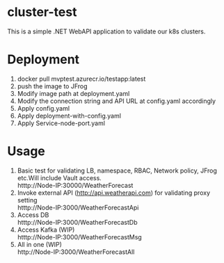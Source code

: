 # cluster-test
This is a simple .NET WebAPI application to validate our k8s clusters.

# Deployment
1. docker pull mvptest.azurecr.io/testapp:latest
2. push the image to JFrog 
3. Modify image path at deployment.yaml
4. Modify the connection string and API URL at config.yaml accordingly
5. Apply config.yaml
6. Apply deployment-with-config.yaml
7. Apply Service-node-port.yaml

# Usage
1. Basic test for validating LB, namespace, RBAC, Network policy, JFrog etc.Will include Vault access.       
  htttp://Node-IP:30000/WeatherForecast
2. Invoke external API (http://api.weatherapi.com) for validating proxy setting   
  htttp://Node-IP:3000/WeatherForecastApi
3. Access DB   
   htttp://Node-IP:3000/WeatherForecastDb
4. Access Kafka (WIP)   
   htttp://Node-IP:3000/WeatherForecastMsg
5. All in one (WIP)        
   http://Node-IP:3000/WeatherForecastAll
